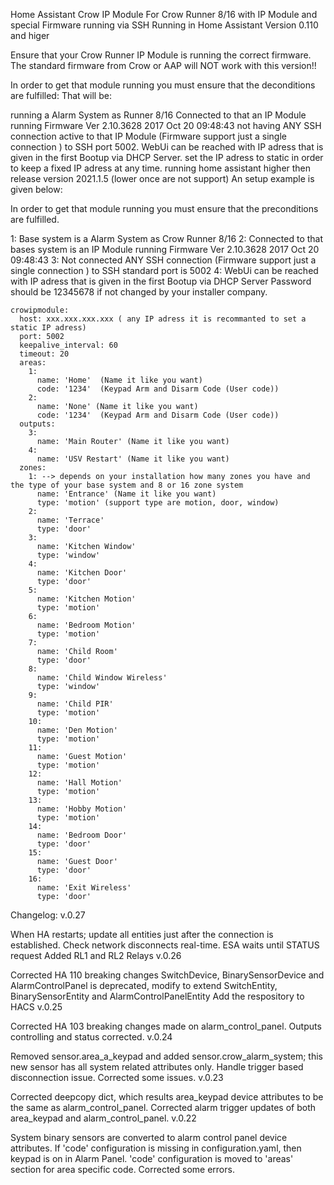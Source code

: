 Home Assistant Crow IP Module
For Crow Runner 8/16 with IP Module and special Firmware running via SSH Running in Home Assistant Version 0.110 and higer

Ensure that your Crow Runner IP Module is running the correct firmware. The standard firmware from Crow or AAP will NOT work with this version!!

In order to get that module running you must ensure that the deconditions are fulfilled: That will be:

running a Alarm System as Runner 8/16 Connected to that an IP Module
running Firmware Ver 2.10.3628 2017 Oct 20 09:48:43
not having ANY SSH connection active to that IP Module (Firmware support just a single connection ) to SSH port 5002.
WebUi can be reached with IP adress that is given in the first Bootup via DHCP Server.
set the IP adress to static in order to keep a fixed IP adress at any time.
running home assistant higher then release version 2021.1.5 (lower once are not support)
An setup example is given below:

In order to get that module running you must ensure that the preconditions are fulfilled.

1: Base system is a Alarm System as Crow Runner 8/16
2: Connected to that bases system is an IP Module running Firmware Ver 2.10.3628 2017 Oct 20 09:48:43
3: Not connected ANY SSH connection (Firmware support just a single connection ) to SSH standard port is 5002
4: WebUi can be reached with IP adress that is given in the first Bootup via DHCP Server
   Password should be 12345678 if not changed by your installer company. 


```
crowipmodule:
  host: xxx.xxx.xxx.xxx ( any IP adress it is recommanted to set a static IP adress)
  port: 5002
  keepalive_interval: 60
  timeout: 20
  areas:
    1:
      name: 'Home'  (Name it like you want)
      code: '1234'  (Keypad Arm and Disarm Code (User code))
    2:
      name: 'None' (Name it like you want)
      code: '1234'  (Keypad Arm and Disarm Code (User code))
  outputs:
    3:
      name: 'Main Router' (Name it like you want)
    4:
      name: 'USV Restart' (Name it like you want)
  zones:
    1: --> depends on your installation how many zones you have and the type of your base system and 8 or 16 zone system
      name: 'Entrance' (Name it like you want)
      type: 'motion' (support type are motion, door, window)
    2:
      name: 'Terrace'
      type: 'door'
    3:
      name: 'Kitchen Window'
      type: 'window'
    4:
      name: 'Kitchen Door'
      type: 'door'
    5:
      name: 'Kitchen Motion'
      type: 'motion'
    6:
      name: 'Bedroom Motion'
      type: 'motion'
    7:
      name: 'Child Room'
      type: 'door'
    8:
      name: 'Child Window Wireless'
      type: 'window'
    9:
      name: 'Child PIR'
      type: 'motion'
    10:
      name: 'Den Motion'
      type: 'motion'
    11:
      name: 'Guest Motion'
      type: 'motion'
    12:
      name: 'Hall Motion'
      type: 'motion'
    13:
      name: 'Hobby Motion'
      type: 'motion'
    14:
      name: 'Bedroom Door'
      type: 'door'
    15:
      name: 'Guest Door'
      type: 'door'
    16:
      name: 'Exit Wireless'
      type: 'door'
```

Changelog: v.0.27

When HA restarts; update all entities just after the connection is established.
Check network disconnects real-time.
ESA waits until STATUS request
Added RL1 and RL2 Relays
v.0.26

Corrected HA 110 breaking changes
SwitchDevice, BinarySensorDevice and AlarmControlPanel is deprecated,
modify to extend SwitchEntity, BinarySensorEntity and AlarmControlPanelEntity
Add the respository to HACS
v.0.25

Corrected HA 103 breaking changes made on alarm_control_panel.
Outputs controlling and status corrected.
v.0.24

Removed sensor.area_a_keypad and added sensor.crow_alarm_system; this new sensor has all system related attributes only.
Handle trigger based disconnection issue.
Corrected some issues.
v.0.23

Corrected deepcopy dict, which results area_keypad device attributes to be the same as alarm_control_panel.
Corrected alarm trigger updates of both area_keypad and alarm_control_panel.
v.0.22

System binary sensors are converted to alarm control panel device attributes.
If 'code' configuration is missing in configuration.yaml, then keypad is on in Alarm Panel.
'code' configuration is moved to 'areas' section for area specific code.
Corrected some errors.
